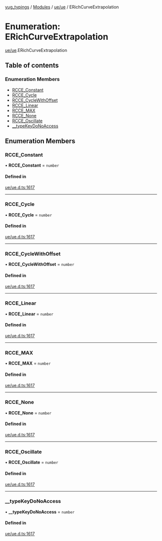 [yug_typings](../README.md) / [Modules](../modules.md) / [ue/ue](../modules/ue_ue.md) / ERichCurveExtrapolation

# Enumeration: ERichCurveExtrapolation

[ue/ue](../modules/ue_ue.md).ERichCurveExtrapolation

## Table of contents

### Enumeration Members

- [RCCE\_Constant](ue_ue.ERichCurveExtrapolation.md#rcce_constant)
- [RCCE\_Cycle](ue_ue.ERichCurveExtrapolation.md#rcce_cycle)
- [RCCE\_CycleWithOffset](ue_ue.ERichCurveExtrapolation.md#rcce_cyclewithoffset)
- [RCCE\_Linear](ue_ue.ERichCurveExtrapolation.md#rcce_linear)
- [RCCE\_MAX](ue_ue.ERichCurveExtrapolation.md#rcce_max)
- [RCCE\_None](ue_ue.ERichCurveExtrapolation.md#rcce_none)
- [RCCE\_Oscillate](ue_ue.ERichCurveExtrapolation.md#rcce_oscillate)
- [\_\_typeKeyDoNoAccess](ue_ue.ERichCurveExtrapolation.md#__typekeydonoaccess)

## Enumeration Members

### RCCE\_Constant

• **RCCE\_Constant** = `number`

#### Defined in

[ue/ue.d.ts:1617](https://github.com/YugMetaverse/yug_typings/blob/b7d9b19/ue/ue.d.ts#L1617)

___

### RCCE\_Cycle

• **RCCE\_Cycle** = `number`

#### Defined in

[ue/ue.d.ts:1617](https://github.com/YugMetaverse/yug_typings/blob/b7d9b19/ue/ue.d.ts#L1617)

___

### RCCE\_CycleWithOffset

• **RCCE\_CycleWithOffset** = `number`

#### Defined in

[ue/ue.d.ts:1617](https://github.com/YugMetaverse/yug_typings/blob/b7d9b19/ue/ue.d.ts#L1617)

___

### RCCE\_Linear

• **RCCE\_Linear** = `number`

#### Defined in

[ue/ue.d.ts:1617](https://github.com/YugMetaverse/yug_typings/blob/b7d9b19/ue/ue.d.ts#L1617)

___

### RCCE\_MAX

• **RCCE\_MAX** = `number`

#### Defined in

[ue/ue.d.ts:1617](https://github.com/YugMetaverse/yug_typings/blob/b7d9b19/ue/ue.d.ts#L1617)

___

### RCCE\_None

• **RCCE\_None** = `number`

#### Defined in

[ue/ue.d.ts:1617](https://github.com/YugMetaverse/yug_typings/blob/b7d9b19/ue/ue.d.ts#L1617)

___

### RCCE\_Oscillate

• **RCCE\_Oscillate** = `number`

#### Defined in

[ue/ue.d.ts:1617](https://github.com/YugMetaverse/yug_typings/blob/b7d9b19/ue/ue.d.ts#L1617)

___

### \_\_typeKeyDoNoAccess

• **\_\_typeKeyDoNoAccess** = `number`

#### Defined in

[ue/ue.d.ts:1617](https://github.com/YugMetaverse/yug_typings/blob/b7d9b19/ue/ue.d.ts#L1617)
